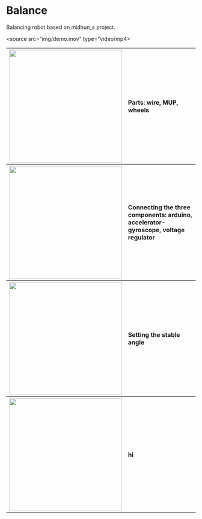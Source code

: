 <link rel="stylesheet" href="styles.css">

# Balance
Balancing robot based on  midhun_s project.

<table>
  <tr>
    <th><img class="image" src = "img/parts.png" width =300></th>
    <th><p align="left"> Parts: wire, MUP, wheels </p></th>
  </tr>
  
  <tr>
    <th><img src = "img/gyro.png" width=300></th>
    <th><p align="left">Connecting the three components: arduino,
      accelerator-gyroscope, voltage regulator</p></th>
  </tr>
  
  <tr>
    <th><img src = "img/integ.png" width=300></th>
    <th><p align="left">Setting the stable angle </p></th>
  </tr>
  
  <tr>
    <th><img src = "img/test.png" width=300></th>
    <th><p align="left"> hi</p></th>
  </tr>

<source src="img/demo.mov" type="video/mp4>

